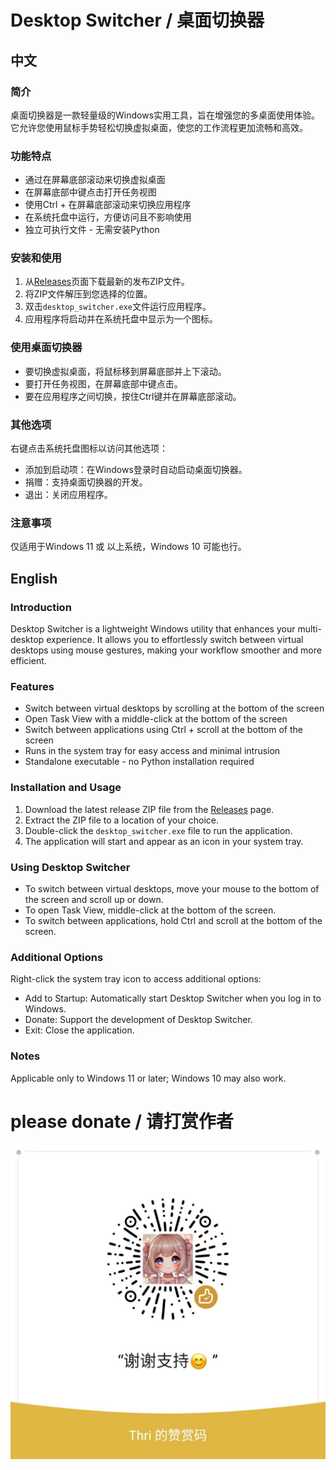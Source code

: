 # Desktop Switcher / 桌面切换器

## 中文

### 简介
桌面切换器是一款轻量级的Windows实用工具，旨在增强您的多桌面使用体验。它允许您使用鼠标手势轻松切换虚拟桌面，使您的工作流程更加流畅和高效。

### 功能特点
- 通过在屏幕底部滚动来切换虚拟桌面
- 在屏幕底部中键点击打开任务视图
- 使用Ctrl + 在屏幕底部滚动来切换应用程序
- 在系统托盘中运行，方便访问且不影响使用
- 独立可执行文件 - 无需安装Python

### 安装和使用
1. 从[Releases](https://github.com/icoolqin/desktop_switcher/releases)页面下载最新的发布ZIP文件。
2. 将ZIP文件解压到您选择的位置。
3. 双击`desktop_switcher.exe`文件运行应用程序。
4. 应用程序将启动并在系统托盘中显示为一个图标。

### 使用桌面切换器
- 要切换虚拟桌面，将鼠标移到屏幕底部并上下滚动。
- 要打开任务视图，在屏幕底部中键点击。
- 要在应用程序之间切换，按住Ctrl键并在屏幕底部滚动。

### 其他选项
右键点击系统托盘图标以访问其他选项：
- 添加到启动项：在Windows登录时自动启动桌面切换器。
- 捐赠：支持桌面切换器的开发。
- 退出：关闭应用程序。

### 注意事项
仅适用于Windows 11 或 以上系统，Windows 10 可能也行。

## English

### Introduction
Desktop Switcher is a lightweight Windows utility that enhances your multi-desktop experience. It allows you to effortlessly switch between virtual desktops using mouse gestures, making your workflow smoother and more efficient.

### Features
- Switch between virtual desktops by scrolling at the bottom of the screen
- Open Task View with a middle-click at the bottom of the screen
- Switch between applications using Ctrl + scroll at the bottom of the screen
- Runs in the system tray for easy access and minimal intrusion
- Standalone executable - no Python installation required

### Installation and Usage
1. Download the latest release ZIP file from the [Releases](https://github.com/icoolqin/desktop_switcher/releases) page.
2. Extract the ZIP file to a location of your choice.
3. Double-click the `desktop_switcher.exe` file to run the application.
4. The application will start and appear as an icon in your system tray.

### Using Desktop Switcher
- To switch between virtual desktops, move your mouse to the bottom of the screen and scroll up or down.
- To open Task View, middle-click at the bottom of the screen.
- To switch between applications, hold Ctrl and scroll at the bottom of the screen.

### Additional Options
Right-click the system tray icon to access additional options:
- Add to Startup: Automatically start Desktop Switcher when you log in to Windows.
- Donate: Support the development of Desktop Switcher.
- Exit: Close the application.

### Notes
Applicable only to Windows 11 or later; Windows 10 may also work.


# please donate / 请打赏作者
![developer](./donate.jpg)
